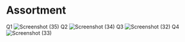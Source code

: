 # Assortment
Q1 ![Screenshot (35)](https://github.com/prarthana-v/Assortment/assets/131654472/5d13d0a0-b642-4736-9f9f-7f641ae5825d)
Q2 ![Screenshot (34)](https://github.com/prarthana-v/Assortment/assets/131654472/145d4dde-78eb-4720-99a9-8c4d4368378a)
Q3 ![Screenshot (32)](https://github.com/prarthana-v/Assortment/assets/131654472/5fac7268-bc99-42cd-a43c-c0e9bd594f02)
Q4 ![Screenshot (33)](https://github.com/prarthana-v/Assortment/assets/131654472/4aff545c-b77e-4992-98a1-7df69ee57c5e)


